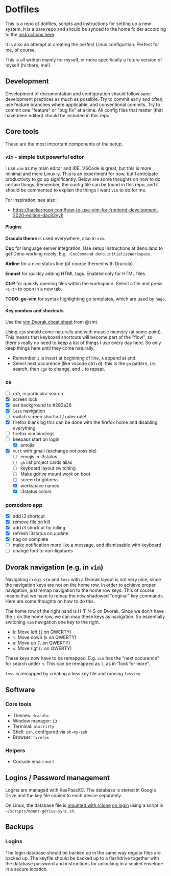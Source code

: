 # Dotfiles

This is a repo of dotfiles, scripts and instructions for setting up a new system. It is a bare repo and should be synced to the home folder according to the [instructions here](https://www.atlassian.com/git/tutorials/dotfiles).

It is also an attempt at creating the perfect Linux configurtion. Perfect for me, of course.

This is all written mainly for myself, or more specifically a future version of myself (hi there, me!).

## Development

Development of documentation and configuration should follow sane development practices as much as possible. Try to commit early and often, use feature branches where applicable, and conventional commits. Try to commit one "feature" or "bug fix" at a time. All config files that matter (that have been edited) should be included in this repo.

## Core tools

These are the most important components of the setup.

### `vim` - simple but powerful edtor

I use `vim` as my main editor and IDE. VSCode is great, but this is more minimal and more Linux-y. This is an experiment for now, but I anticipate productivity to go up significantly. Below are some thoughts on how to do certain things. Remember, the config file can be found in this repo, and it should be commented to explain the things I want `vim` to do for me.

For inspiration, see also:
- https://hackernoon.com/how-to-use-vim-for-frontend-development-2020-edition-dac83yyh

#### Plugins

**Dracula theme** is used everywhere, also in `vim`.

**Coc** for language server integration. Use setup instructions at deno.land to get Deno working nicely. E.g. `:CocCommand deno.initializeWorkspace`.

**Airline** for a nice status line (of course themed with Dracula).

**Emmet** for quickly adding HTML tags. Enabled only for HTML files.

**CtrP** for quickly opening files within the workspace. Select a file and press `<C-t>` to open in a new tab.

**TODO: go-vim** for syntax highlighting go templates, which are used by `hugo`.

#### Key combos and shortcuts

Use the [vim Dvorak cheat sheet](https://www.smt.io/files/vim_cheat_sheet_for_programmers_print_DV.pdf) from @smt.

Using `vim` should come naturally and with muscle memory (at some point). This means that keyboard shortcuts will become part of the "flow", so there's really no need to keep a list of things I use every day here. So only keep things here until they come naturally.

- Remember `I` is insert at beginning of line, `A` append at end.
- Select next occurence (like vscode ctrl+d): this is the `gn` pattern, i.e. search, then `cgn` to change, and `.` to repeat.

### os

- [ ] rofi, in particular search
- [x] screen lock
- [x] set background to #282a36
- [x] `less` navigation
- [ ] switch screen shortcut / udev rule!
- [x] firefox blank bg
this can be done with the firefox home and disabling everything
- [ ] firefox vim bindings
- [ ] keepass start on login
  - [x] emojis
- [x] `mutt` with gmail (exchange not possible)
  - [ ] emojis in i3status
  - [ ] `gh` list project cards alias
  - [ ] keyboard layout switching
  - [ ] Make gdrive mount work on boot
  - [ ] screen brightness
  - [x] workspace names
  - [x] i3status colors

### pomodoro app

  - [x] add i3 shortcut
  - [x] remove file on kill
  - [x] add i3 shortcut for killing
  - [x] refresh i3status on update
  - [x] nag on complete
  - [ ] make notification more like a message, and dismissable with keyboard
  - [ ] change font to non-ligatures

## Dvorak navigation (e.g. in `vim`)

  Navigating in e.g. `vim` and `less` with a Dvorak layout is not very nice, since the navigation keys are not on the home row. In order to achieve proper navigation, just remap navigation to the home row keys. This of course means that we have to remap the now shadowed "original" key commands. Here are some thoughts on how to do this.

  The home row of the right hand is H-T-N-S on Dvorak. Since we don't have the `:` on the home row, we can map these keys as navigation. So essentially switching `vim` navigation one key to the right.

  - `h`: Move left (`j` on QWERTY)
  - `t`: Move down (`k` on QWERTY)
  - `n`: Move up   (`l` on QWERTY)
  - `s`: Move rigt (`:` on QWERTY)

  These keys now have to be remapped. E.g. `vim` has the "next occurence" for search under `n`. This can be remapped as `l`, as in "look for more".

  `less` is remapped by creating a less key file and running `lesskey`.

## Software

### Core tools

  - Themes: `dracula`
  - Window manager: `i3`
  - Terminal: `alacritty`
  - Shell: `zsh`, configured via `oh-my-zsh`
  - Browser: `firefox`

### Helpers

  - Console email: `mutt`

## Logins / Password management

  Logins are managed with KeePassXC. The database is stored in Google Drive and the key file copied to each device separately.

  On Linux, the database file is [mounted with rclone](https://rclone.org/commands/rclone_mount/) [on login](https://devsrealm.com/cloud-computing/ubuntu/mounting-and-unmounting-cloud-storage-with-rclone-in-linux/) using a script in `~/scripts/mount-gdrive-sync.sh`.

## Backups

### Logins

  The login database should be backed up in the same way regular files are backed up. The keyfile should be backed up to a flashdrive together with the database password and instructions for unlocking in a sealed envelope in a secure location.

